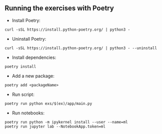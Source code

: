 ## Running the exercises with Poetry

- Install Poetry:

```
curl -sSL https://install.python-poetry.org/ | python3 -
```

- Uninstall Poetry:

```
curl -sSL https://install.python-poetry.org/ | python3 - --uninstall
```

- Install dependencies:

```
poetry install
```

- Add a new package:

```
poetry add <packageName>
```

- Run script:

```
poetry run python exs/$(ex)/app/main.py
```

- Run notebooks:
```
poetry run python -m ipykernel install --user --name=ml
poetry run jupyter lab --NotebookApp.token=ml
```
